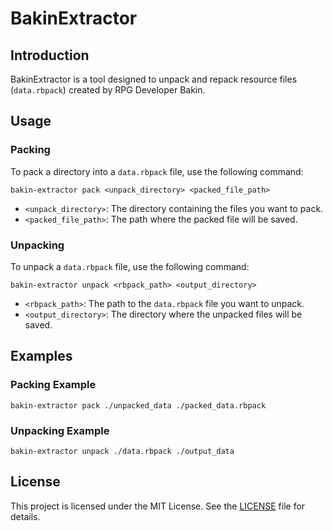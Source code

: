 # BakinExtractor

## Introduction
BakinExtractor is a tool designed to unpack and repack resource files (`data.rbpack`) created by RPG Developer Bakin.

## Usage

### Packing
To pack a directory into a `data.rbpack` file, use the following command:
```
bakin-extractor pack <unpack_directory> <packed_file_path>
```
- `<unpack_directory>`: The directory containing the files you want to pack.
- `<packed_file_path>`: The path where the packed file will be saved.

### Unpacking
To unpack a `data.rbpack` file, use the following command:
```
bakin-extractor unpack <rbpack_path> <output_directory>
```
- `<rbpack_path>`: The path to the `data.rbpack` file you want to unpack.
- `<output_directory>`: The directory where the unpacked files will be saved.

## Examples

### Packing Example
```
bakin-extractor pack ./unpacked_data ./packed_data.rbpack
```

### Unpacking Example
```
bakin-extractor unpack ./data.rbpack ./output_data
```

## License
This project is licensed under the MIT License. See the [LICENSE](./LICENSE) file for details.